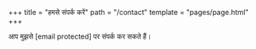 +++
title = "हमसे संपर्क करें"
path = "/contact"
template = "pages/page.html"
+++

आप मुझसे [email protected] पर संपर्क कर सकते हैं।